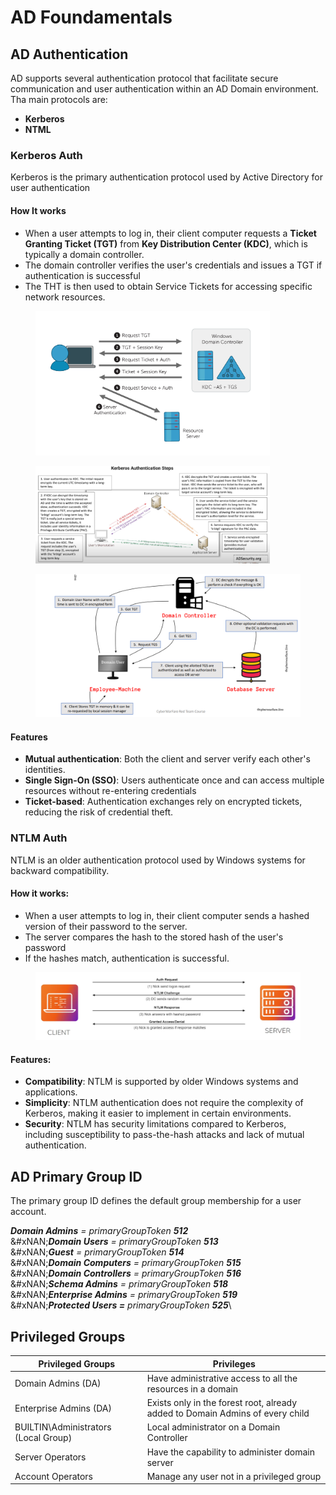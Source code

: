 # AD Foundamentals

## AD Authentication

AD supports several authentication protocol that facilitate secure communication and user authentication within an AD Domain environment.\
Tha main protocols are:

* **Kerberos**
* **NTML**

### Kerberos Auth

Kerberos is the primary authentication protocol used by Active Directory for user authentication

#### How It works

* When a user attempts to log in, their client computer requests a **Ticket Granting Ticket (TGT)** from **Key Distribution Center (KDC)**, which is typically a domain controller.
* The domain controller verifies the user's credentials and issues a TGT if authentication is successful
* The THT is then used to obtain Service Tickets for accessing specific network resources.

<figure><img src="../../.gitbook/assets/image (163).png" alt="" width="375"><figcaption></figcaption></figure>

<figure><img src="../../.gitbook/assets/image (164).png" alt="" width="375"><figcaption></figcaption></figure>

<figure><img src="../../.gitbook/assets/image (269).png" alt=""><figcaption></figcaption></figure>

#### Features

* **Mutual authentication**: Both the client and server verify each other's identities.
* **Single Sign-On (SSO)**: Users authenticate once and can access multiple resources without re-entering credentials
* **Ticket-based**: Authentication exchanges rely on encrypted tickets, reducing the risk of credential theft.

### NTLM Auth

NTLM is an older authentication protocol used by Windows systems for backward compatibility.

#### How it works:

* When a user attempts to log in, their client computer sends a hashed version of their password to the server.
* The server compares the hash to the stored hash of the user's password
* If the hashes match, authentication is successful.

<figure><img src="../../.gitbook/assets/image (166).png" alt="" width="563"><figcaption></figcaption></figure>

#### Features:

* **Compatibility**: NTLM is supported by older Windows systems and applications.
* **Simplicity**: NTLM authentication does not require the complexity of Kerberos, making it easier to implement in certain environments.
* **Security**: NTLM has security limitations compared to Kerberos, including susceptibility to pass-the-hash attacks and lack of mutual authentication.

## AD Primary Group ID

The primary group ID defines the default group membership for a user account.

_**Domain Admins** = primaryGroupToken **512**_\
&#xNAN;_**Domain Users** = primaryGroupToken **513**_\
&#xNAN;_**Guest** = primaryGroupToken **514**_\
&#xNAN;_**Domain Computers** = primaryGroupToken **515**_\
&#xNAN;_**Domain Controllers** = primaryGroupToken **516**_\
&#xNAN;_**Schema Admins** = primaryGroupToken **518**_\
&#xNAN;_**Enterprise Admins** = primaryGroupToken **519**_\
&#xNAN;_**Protected Users =** primaryGroupToken **525**_\


## Privileged Groups

| Privileged Groups                    | Privileges                                                                    |
| ------------------------------------ | ----------------------------------------------------------------------------- |
| Domain Admins (DA)                   | Have administrative access to all the resources in a domain                   |
| Enterprise Admins (DA)               | Exists only in the forest root, already added to Domain Admins of every child |
| BUILTIN\Administrators (Local Group) | Local administrator on a Domain Controller                                    |
| Server Operators                     | Have the capability to administer domain server                               |
| Account Operators                    | Manage any user not in a privileged group                                     |





